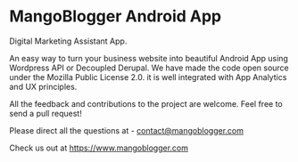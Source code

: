# MangoBlogger Android App
Digital Marketing Assistant App.

An easy way to turn your business website into beautiful Android App using Wordpress API or Decoupled Derupal. We have made the code open source under the Mozilla Public License 2.0. it is well integrated with App Analytics and UX principles. 

All the feedback and contributions to the project are welcome. Feel free to send a pull request!

Please direct all the questions at - contact@mangoblogger.com

Check us out at https://www.mangoblogger.com
